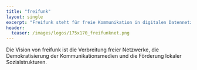 ```yaml
---
title: "freifunk"
layout: single
excerpt: "Freifunk steht für freie Kommunikation in digitalen Datennetzen."
header:
  teaser: /images/logos/175x170_freifunknet.png
---
```


Die Vision von freifunk ist die Verbreitung freier Netzwerke, die Demokratisierung der Kommunikationsmedien und die Förderung lokaler Sozialstrukturen.
